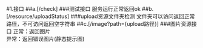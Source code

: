 #1.接口
##a.[/check]
###测试接口
服务运行正常返回ok
##b.[/resource/uploadStatus]
###upload资源文件夹检测
文件夹可以访问返回正常路径，不可访问返回空字符串
##c.[/image?path={upload路径}]
###图片资源接口
正常：返回图片  
异常：返回错误图片(静态提示图)
